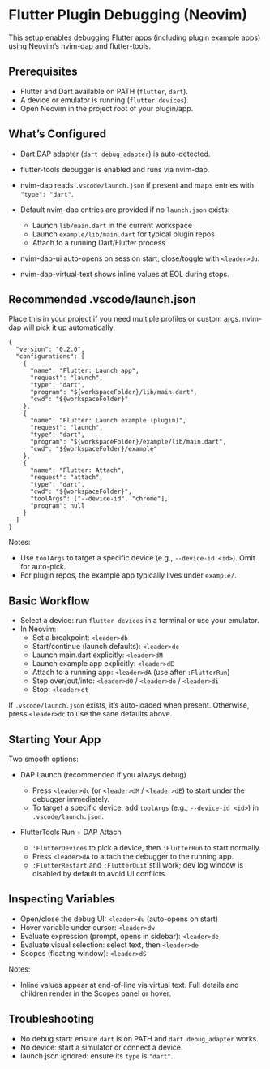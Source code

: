 # Flutter Plugin Debugging (Neovim)

This setup enables debugging Flutter apps (including plugin example apps) using Neovim’s nvim-dap and flutter-tools.

## Prerequisites

- Flutter and Dart available on PATH (`flutter`, `dart`).
- A device or emulator is running (`flutter devices`).
- Open Neovim in the project root of your plugin/app.

## What’s Configured

- Dart DAP adapter (`dart debug_adapter`) is auto-detected.
- flutter-tools debugger is enabled and runs via nvim-dap.
- nvim-dap reads `.vscode/launch.json` if present and maps entries with `"type": "dart"`.
- Default nvim-dap entries are provided if no `launch.json` exists:
  - Launch `lib/main.dart` in the current workspace
  - Launch `example/lib/main.dart` for typical plugin repos
  - Attach to a running Dart/Flutter process

- nvim-dap-ui auto-opens on session start; close/toggle with `<leader>du`.
- nvim-dap-virtual-text shows inline values at EOL during stops.

## Recommended .vscode/launch.json

Place this in your project if you need multiple profiles or custom args. nvim-dap will pick it up automatically.

```
{
  "version": "0.2.0",
  "configurations": [
    {
      "name": "Flutter: Launch app",
      "request": "launch",
      "type": "dart",
      "program": "${workspaceFolder}/lib/main.dart",
      "cwd": "${workspaceFolder}"
    },
    {
      "name": "Flutter: Launch example (plugin)",
      "request": "launch",
      "type": "dart",
      "program": "${workspaceFolder}/example/lib/main.dart",
      "cwd": "${workspaceFolder}/example"
    },
    {
      "name": "Flutter: Attach",
      "request": "attach",
      "type": "dart",
      "cwd": "${workspaceFolder}",
      "toolArgs": ["--device-id", "chrome"],
      "program": null
    }
  ]
}
```

Notes:
- Use `toolArgs` to target a specific device (e.g., `--device-id <id>`). Omit for auto-pick.
- For plugin repos, the example app typically lives under `example/`.

## Basic Workflow

- Select a device: run `flutter devices` in a terminal or use your emulator.
- In Neovim:
  - Set a breakpoint: `<leader>db`
  - Start/continue (launch defaults): `<leader>dc`
  - Launch main.dart explicitly: `<leader>dM`
  - Launch example app explicitly: `<leader>dE`
  - Attach to a running app: `<leader>dA` (use after `:FlutterRun`)
  - Step over/out/into: `<leader>dO` / `<leader>do` / `<leader>di`
  - Stop: `<leader>dt`

If `.vscode/launch.json` exists, it’s auto-loaded when present. Otherwise, press `<leader>dc` to use the sane defaults above.

## Starting Your App

Two smooth options:

- DAP Launch (recommended if you always debug)
  - Press `<leader>dc` (or `<leader>dM` / `<leader>dE`) to start under the debugger immediately.
  - To target a specific device, add `toolArgs` (e.g., `--device-id <id>`) in `.vscode/launch.json`.

- FlutterTools Run + DAP Attach
  - `:FlutterDevices` to pick a device, then `:FlutterRun` to start normally.
  - Press `<leader>dA` to attach the debugger to the running app.
  - `:FlutterRestart` and `:FlutterQuit` still work; dev log window is disabled by default to avoid UI conflicts.

## Inspecting Variables

- Open/close the debug UI: `<leader>du` (auto-opens on start)
- Hover variable under cursor: `<leader>dw`
- Evaluate expression (prompt, opens in sidebar): `<leader>de`
- Evaluate visual selection: select text, then `<leader>de`
- Scopes (floating window): `<leader>dS`

Notes:
- Inline values appear at end-of-line via virtual text. Full details and children render in the Scopes panel or hover.


## Troubleshooting

- No debug start: ensure `dart` is on PATH and `dart debug_adapter` works.
- No device: start a simulator or connect a device.
- launch.json ignored: ensure its `type` is `"dart"`.
